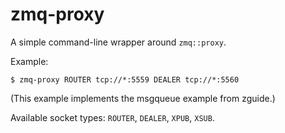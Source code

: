 # zmq-proxy

A simple command-line wrapper around `zmq::proxy`.

Example:
```
$ zmq-proxy ROUTER tcp://*:5559 DEALER tcp://*:5560
```

(This example implements the msgqueue example from zguide.)

Available socket types: `ROUTER`, `DEALER`, `XPUB`, `XSUB`.